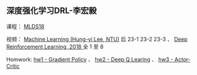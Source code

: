 ## 深度强化学习DRL-李宏毅
课程：
[MLDS18](http://speech.ee.ntu.edu.tw/~tlkagk/courses_MLDS18.html)

视频：
[Machine Learning (Hung-yi
Lee, NTU)](https://youtube.com/playlist?list=PLJV_el3uVTsPy9oCRY30oBPNLCo89yu49) 后 23-1 23-2 23-3
、
[Deep Reinforcement
Learning, 2018
](https://youtube.com/playlist?list=PLJV_el3uVTsODxQFgzMzPLa16h6B8kWM_) 全 1 至 8

Homwork:
[hw1 - Gradient Policy](https://docs.google.com/presentation/d/1bsXDirSx0hS0fJJQU2p1SeTG9ayMN_s_JBP2B8XQoMk/edit#slide=id.g2910edee95_0_0) 
、
[hw2 - Deep Q Learing](https://docs.google.com/presentation/d/1RlGBmr8WwftbwnnnZm5B4h0emc8v4aGtn-dJomAQJLg/edit#slide=id.g2910edee95_0_0)
、
[hw3 - Actor-Critic](https://colab.research.google.com/github/ga642381/ML2021-Spring/blob/main/HW12/HW12_ZH.ipynb)